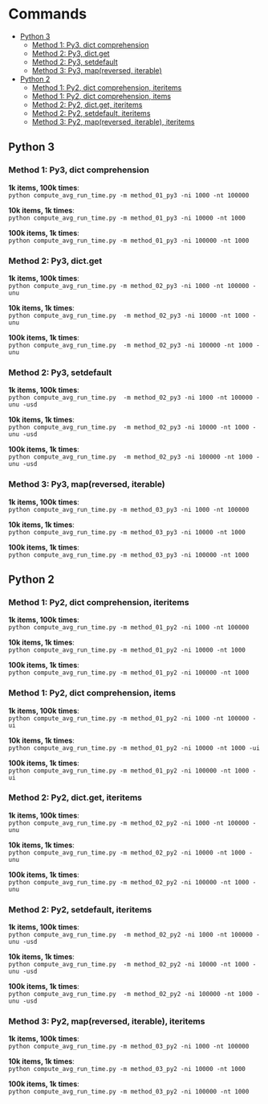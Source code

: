 # Commands
<!-- TOC depthFrom:2 depthTo:6 withLinks:1 updateOnSave:1 orderedList:0 -->

- [Python 3](#python-3)
	- [Method 1: Py3, dict comprehension](#method-1-py3-dict-comprehension)
	- [Method 2: Py3, dict.get](#method-2-py3-dictget)
	- [Method 2: Py3, setdefault](#method-2-py3-setdefault)
	- [Method 3: Py3, map(reversed, iterable)](#method-3-py3-mapreversed-iterable)
- [Python 2](#python-2)
	- [Method 1: Py2, dict comprehension, iteritems](#method-1-py2-dict-comprehension-iteritems)
	- [Method 1: Py2, dict comprehension, items](#method-1-py2-dict-comprehension-items)
	- [Method 2: Py2, dict.get, iteritems](#method-2-py2-dictget-iteritems)
	- [Method 2: Py2, setdefault, iteritems](#method-2-py2-setdefault-iteritems)
	- [Method 3: Py2, map(reversed, iterable), iteritems](#method-3-py2-mapreversed-iterable-iteritems)

<!-- /TOC -->
## Python 3
### Method 1: Py3, dict comprehension
**1k items, 100k times**:  
`python compute_avg_run_time.py -m method_01_py3 -ni 1000 -nt 100000`  

**10k items, 1k times**:  
`python compute_avg_run_time.py -m method_01_py3 -ni 10000 -nt 1000`  

**100k items, 1k times**:  
`python compute_avg_run_time.py -m method_01_py3 -ni 100000 -nt 1000`  

### Method 2: Py3, dict.get
**1k items, 100k times**:  
`python compute_avg_run_time.py -m method_02_py3 -ni 1000 -nt 100000 -unu`  

**10k items, 1k times**:  
`python compute_avg_run_time.py  -m method_02_py3 -ni 10000 -nt 1000 -unu`  

**100k items, 1k times**:  
`python compute_avg_run_time.py  -m method_02_py3 -ni 100000 -nt 1000 -unu`    

### Method 2: Py3, setdefault  
**1k items, 100k times**:   
`python compute_avg_run_time.py  -m method_02_py3 -ni 1000 -nt 100000 -unu -usd`    

**10k items, 1k times**:  
`python compute_avg_run_time.py  -m method_02_py3 -ni 10000 -nt 1000 -unu -usd`    

**100k items, 1k times**:  
`python compute_avg_run_time.py  -m method_02_py3 -ni 100000 -nt 1000 -unu -usd`      

### Method 3: Py3, map(reversed, iterable)  
**1k items, 100k times**:  
`python compute_avg_run_time.py -m method_03_py3 -ni 1000 -nt 100000`  

**10k items, 1k times**:  
`python compute_avg_run_time.py -m method_03_py3 -ni 10000 -nt 1000`    

**100k items, 1k times**:  
`python compute_avg_run_time.py -m method_03_py3 -ni 100000 -nt 1000`  

## Python 2
### Method 1: Py2, dict comprehension, iteritems
**1k items, 100k times**:  
`python compute_avg_run_time.py -m method_01_py2 -ni 1000 -nt 100000`  

**10k items, 1k times**:  
`python compute_avg_run_time.py -m method_01_py2 -ni 10000 -nt 1000`  

**100k items, 1k times**:  
`python compute_avg_run_time.py -m method_01_py2 -ni 100000 -nt 1000`  

### Method 1: Py2, dict comprehension, items
**1k items, 100k times**:  
`python compute_avg_run_time.py -m method_01_py2 -ni 1000 -nt 100000 -ui`  

**10k items, 1k times**:  
`python compute_avg_run_time.py -m method_01_py2 -ni 10000 -nt 1000 -ui`    

**100k items, 1k times**:     
`python compute_avg_run_time.py -m method_01_py2 -ni 100000 -nt 1000 -ui`    

### Method 2: Py2, dict.get, iteritems
**1k items, 100k times**:  
`python compute_avg_run_time.py -m method_02_py2 -ni 1000 -nt 100000 -unu`  

**10k items, 1k times**:  
`python compute_avg_run_time.py -m method_02_py2 -ni 10000 -nt 1000 -unu`  

**100k items, 1k times**:  
`python compute_avg_run_time.py -m method_02_py2 -ni 100000 -nt 1000 -unu`  

### Method 2: Py2, setdefault, iteritems
**1k items, 100k times**:  
`python compute_avg_run_time.py  -m method_02_py2 -ni 1000 -nt 100000 -unu -usd`  

**10k items, 1k times**:  
`python compute_avg_run_time.py  -m method_02_py2 -ni 10000 -nt 1000 -unu -usd`  

**100k items, 1k times**:  
`python compute_avg_run_time.py  -m method_02_py2 -ni 100000 -nt 1000 -unu -usd`  

### Method 3: Py2, map(reversed, iterable), iteritems
**1k items, 100k times**:  
`python compute_avg_run_time.py -m method_03_py2 -ni 1000 -nt 100000`  

**10k items, 1k times**:  
`python compute_avg_run_time.py -m method_03_py2 -ni 10000 -nt 1000`  

**100k items, 1k times**:  
`python compute_avg_run_time.py -m method_03_py2 -ni 100000 -nt 1000`  
